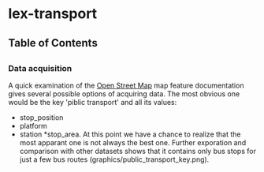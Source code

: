 # lex-transport

## Table of Contents

##

### Data acquisition

A quick examination of the [Open Street Map](https://wiki.openstreetmap.org/wiki/Main_Page) map feature documentation gives several possible options of acquiring data.
The most obvious one would be the key 'piblic transport' and all its values:
 * stop_position 
 * platform 
 * station 
 *stop_area. 
At this point we have a chance to realize that the most apparant one is not always the best one. Further exporation and comparison with other datasets shows that it contains only bus stops for just a few bus routes (graphics/public_transport_key.png). 